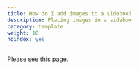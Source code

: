 ```yaml
---
title: How do I add images to a sidebox?
description: Placing images in a sidebox 
category: template
weight: 10
noindex: yes
---
```


Please see [this page](/user/template/add_image_box/).
